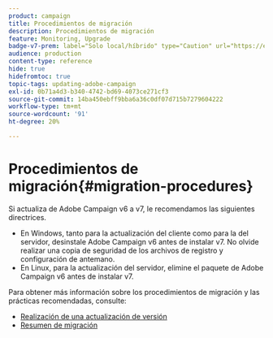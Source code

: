 ```yaml
---
product: campaign
title: Procedimientos de migración
description: Procedimientos de migración
feature: Monitoring, Upgrade
badge-v7-prem: label="Solo local/híbrido" type="Caution" url="https://experienceleague.adobe.com/docs/campaign-classic/using/installing-campaign-classic/architecture-and-hosting-models/hosting-models-lp/hosting-models.html?lang=es" tooltip="Se aplica solo a implementaciones On-premise e híbridas"
audience: production
content-type: reference
hide: true
hidefromtoc: true
topic-tags: updating-adobe-campaign
exl-id: 0b71a4d3-b340-4742-bd69-4073ce271cf3
source-git-commit: 14ba450ebff9bba6a36c0df07d715b7279604222
workflow-type: tm+mt
source-wordcount: '91'
ht-degree: 20%

---
```


# Procedimientos de migración{#migration-procedures}



Si actualiza de Adobe Campaign v6 a v7, le recomendamos las siguientes directrices.

* En Windows, tanto para la actualización del cliente como para la del servidor, desinstale Adobe Campaign v6 antes de instalar v7. No olvide realizar una copia de seguridad de los archivos de registro y configuración de antemano.
* En Linux, para la actualización del servidor, elimine el paquete de Adobe Campaign v6 antes de instalar v7.

Para obtener más información sobre los procedimientos de migración y las prácticas recomendadas, consulte:

* [Realización de una actualización de versión](https://helpx.adobe.com/es/campaign/kb/acc-build-upgrade.html)
* [Resumen de migración](../../migration/using/about-migration.md)
